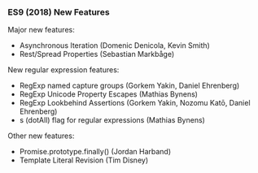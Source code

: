 ### ES9 (2018) New Features

Major new features:

-   Asynchronous Iteration (Domenic Denicola, Kevin Smith)
-   Rest/Spread Properties (Sebastian Markbåge)

New regular expression features:

-   RegExp named capture groups (Gorkem Yakin, Daniel Ehrenberg)
-   RegExp Unicode Property Escapes (Mathias Bynens)
-   RegExp Lookbehind Assertions (Gorkem Yakin, Nozomu Katō, Daniel Ehrenberg)
-   s (dotAll) flag for regular expressions (Mathias Bynens)

Other new features:

-   Promise.prototype.finally() (Jordan Harband)
-   Template Literal Revision (Tim Disney)
